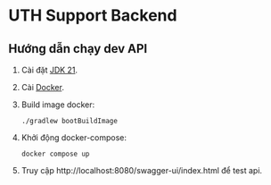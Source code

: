 # UTH Support Backend

## Hướng dẫn chạy dev API

1. Cài đặt [JDK 21](https://adoptium.net/temurin/releases/?os=windows&arch=x64&package=jdk).
2. Cài [Docker](https://www.docker.com/).
3. Build image docker:
    ```shell
    ./gradlew bootBuildImage
    ```
   
4. Khởi động docker-compose:

   ```shell
   docker compose up
   ```
5. Truy cập http://localhost:8080/swagger-ui/index.html để test api.
